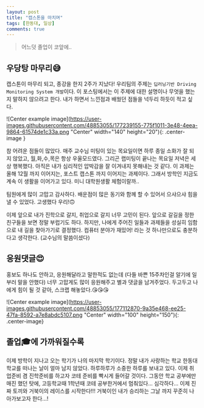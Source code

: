 ```yaml
---
layout: post
title: "캡스톤을 마치며"
tags: [한동대, 일상]
comments: true
---
```


> 어느덧 졸업이 코앞에.. 

## 우당탕 마무리😅

캡스톤이 마무리 되고, 종강을 한지 2주가 지났다! 우리팀의 주제는 `딥러닝기반 Driving Monitoring System 개발`이다. 이 포스팅에서는 이 주제에 대한 설명이나 무엇을 했는지 말하지 않으려고 한다. 내가 하면서 느낀점과 배웠던 점들을 넉두리 하듯이 적고 싶다. 

![Center example image](https://user-images.githubusercontent.com/48853055/177239155-775f1011-3e48-4eea-9864-61574de1c33a.png "Center" width="140" height="20"){: .center-image }

참 어려운 점들이 많았다. 매주 교수님 미팅이 있는 목요일이면 하루 종일 소화가 잘 되지 않았고, 월,화,수,목은 항상 우울모드였다. 그리곤 랩미팅이 끝나는 목요일 저녁은 세상 행복했다. 아직은 내가 심리적인 압박감을 잘 이겨내지 못해내는 것 같다. 이 과제는 올해 12월 까지 이어지는, 포스트 캡스톤 까지 이어지는 과제이다. 그래서 방학인 지금도 계속 이 생활을 이어가고 있다. 미니 대학원생활 체험이랄까..

팀원에게 많이 고맙고 감사하다. 배운점이 많은 동기와 함께 할 수 있어서 으샤으샤 힘을 낼 수 있었다. 고생했다 우리!🙃 

이제 앞으로 내가 진학으로 갈지, 취업으로 갈지 너무 고민이 된다. 앞으로 갈길을 정한 친구들을 보면 정말 부럽기도 하다. 하지만, 나에게 주어진 일들과 과제들을 성실히 임함으로 내 길을 찾아가기로 결정했다. 컴퓨터 분야가 재밌어! 라는 것 하나만으로도 충분하다고 생각한다. (교수님의 말씀이셨다) 

## 응원댓글😍
홍보도 하나도 안하고, 응원해달라고 말한적도 없는데 (다들 바쁜 15주차인걸 알기에 일부러 말을 안했다) 너무 고맙게도 많이 응원해주고 별과 댓글을 남겨주었다. 두고두고 나에게 힘이 될 것 같아, 스크랩 해놓았다.😘😘😘

![Center example image](https://user-images.githubusercontent.com/48853055/177112870-9a35e468-ee25-47fa-8592-a7e8abdc5107.png "Center" width="100" height="150"){: .center-image} 



## 졸업🎓에 가까워질수록
이제 방학이 지나고 오는 학기가 나의 마지막 학기이다. 정말 내가 사랑하는 학교 한동대학교를 떠나는 날이 얼마 남지 않았다. 하루하루가 소중한 하루를 보내고 있다. 이제 취업준비 겸 진학준비를 하고자 코테 준비를 빡시게 들어갈 것이다. 그동안 학교 공부에만 매진 했던 탓에, 고등학교때 1학년때 코테 공부한거에서 멈춰있다... 심각하다... 이제 진짜 토끼와 거북이의 레이스를 시작한다!!! 거북이인 내가 승리하는 그날 까지 꾸준히 나아가보고자 한다...! 


